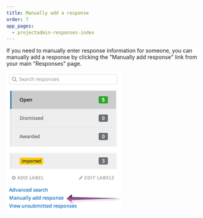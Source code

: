 ```yaml
---
title: Manually add a response
order: 7
app_pages:
  - projectadmin-responses-index
---
```


If you need to manually enter response information for someone, you can manually add a response by clicking the "Manually add response" link from your main "Responses" page.

![manually add response](../images/screenshot_manually_add_response.png)
